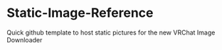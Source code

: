 # Static-Image-Reference
Quick github template to host static pictures for the new VRChat Image Downloader
